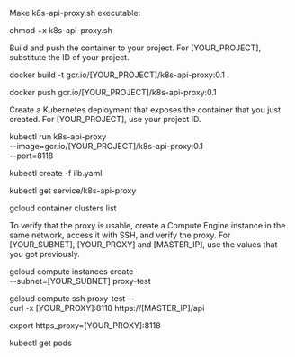 Make k8s-api-proxy.sh executable:

chmod +x k8s-api-proxy.sh

Build and push the container to your project. For [YOUR_PROJECT], substitute the ID of your project.

docker build -t gcr.io/[YOUR_PROJECT]/k8s-api-proxy:0.1 .

docker push gcr.io/[YOUR_PROJECT]/k8s-api-proxy:0.1

Create a Kubernetes deployment that exposes the container that you just created. For [YOUR_PROJECT], use your project ID.

kubectl run k8s-api-proxy \
    --image=gcr.io/[YOUR_PROJECT]/k8s-api-proxy:0.1 \
    --port=8118
    
kubectl create -f ilb.yaml    

kubectl get service/k8s-api-proxy

gcloud container clusters list

To verify that the proxy is usable, create a Compute Engine instance in the same network, access it with SSH, and verify the proxy. For [YOUR_SUBNET], [YOUR_PROXY] and [MASTER_IP], use the values that you got previously.

gcloud compute instances create \
    --subnet=[YOUR_SUBNET] proxy-test
    
gcloud compute ssh proxy-test -- \
    curl -x [YOUR_PROXY]:8118 https://[MASTER_IP]/api
    
export https_proxy=[YOUR_PROXY]:8118

kubectl get pods
